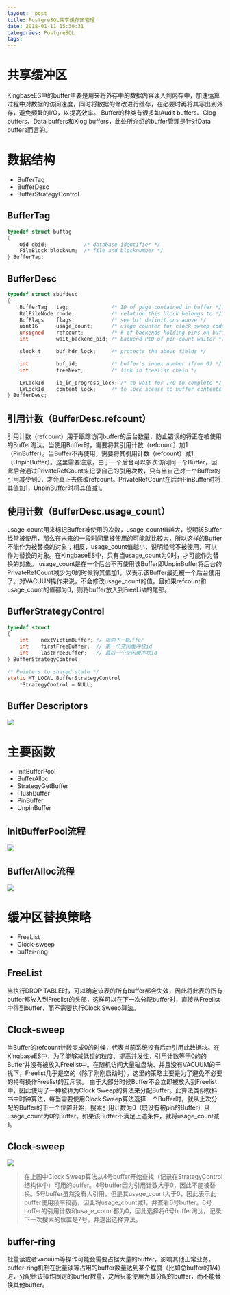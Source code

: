 ```yaml
---
layout: _post
title: PostgreSQL共享缓存区管理
date: 2018-01-11 15:30:31
categories: PostgreSQL
tags:
---
```


# 共享缓冲区
KingbaseES中的buffer主要是用来将外存中的数据内容读入到内存中，加速运算过程中对数据的访问速度，同时将数据的修改进行缓存，在必要时再将其写出到外存，避免频繁的I/O，以提高效率。
Buffer的种类有很多如Audit buffers、Clog buffers、Data buffers和Xlog buffers，此处所介绍的buffer管理是针对Data buffers而言的。

# 数据结构
- BufferTag
- BufferDesc
- BufferStrategyControl

## BufferTag
```c
typedef struct buftag
{
    Oid dbid;            /* database identifier */
    FileBlock blockNum;  /* file and blocknumber */
} BufferTag;
```

## BufferDesc
```c
typedef struct sbufdesc
{
    BufferTag   tag;              /* ID of page contained in buffer */
    RelFileNode rnode;            /* relation this block belongs to */
    BufFlags    flags;            /* see bit definitions above */
    uint16      usage_count;      /* usage counter for clock sweep code */
    unsigned    refcount;         /* # of backends holding pins on buffer */
    int         wait_backend_pid; /* backend PID of pin-count waiter */

    slock_t     buf_hdr_lock;     /* protects the above fields */

    int         buf_id;           /* buffer's index number (from 0) */
    int         freeNext;         /* link in freelist chain */

    LWLockId    io_in_progress_lock; /* to wait for I/O to complete */
    LWLockId    content_lock;     /* to lock access to buffer contents */
} BufferDesc;
```

## 引用计数（BufferDesc.refcount）
引用计数（refcount）用于跟踪访问buffer的后台数量，防止错误的将正在被使用的Buffer淘汰。当使用Buffer时，需要将其引用计数（refcount）加1（PinBuffer）。当Buffer不再使用，需要将其引用计数（refcount）减1（UnpinBuffer）。这里需要注意，由于一个后台可以多次访问同一个Buffer，因此后台通过PrivateRefCount来记录自己的引用次数，只有当自己对一个Buffer的引用减少到0，才会真正去修改refcount。PrivateRefCount在后台PinBuffer时将其值加1，UnpinBuffer时将其值减1。

## 使用计数（BufferDesc.usage_count）
usage_count用来标记Buffer被使用的次数，usage_count值越大，说明该Buffer经常被使用，那么在未来的一段时间里被使用的可能就比较大，所以这样的Buffer不能作为被替换的对象；相反，usage_count值越小，说明经常不被使用，可以作为替换的对象。在KingbaseES中，只有当usage_count为0时，才可能作为替换的对象。
usage_count是在一个后台不再使用该Buffer即UnpinBuffer将后台的PrivateRefCount减少为0的时候将其值加1，以表示该Buffer最近被一个后台使用了。对VACUUN操作来说，不会修改usage_count的值，且如果refcount和usage_count的值都为0，则将buffer放入到FreeList的尾部。

## BufferStrategyControl
```c
typedef struct
{
    int    nextVictimBuffer; // 指向下一Buffer
    int    firstFreeBuffer;  // 第一个空闲缓冲块id
    int    lastFreeBuffer;   // 最后一个空闲缓冲块id
} BufferStrategyControl;

/* Pointers to shared state */
static MT_LOCAL BufferStrategyControl
	*StrategyControl = NULL;
```

## Buffer Descriptors
![](./BufferDescriptor.png)


# 主要函数
- InitBufferPool
- BufferAlloc
- StrategyGetBuffer
- FlushBuffer
- PinBuffer
- UnpinBuffer

## InitBufferPool流程
![](./InitBufferPool.svg)

## BufferAlloc流程
![](./BufferAlloc.svg)

# 缓冲区替换策略
- FreeList
- Clock-sweep
- buffer-ring

## FreeList
当执行DROP TABLE时，可以确定该表的所有buffer都会失效，因此将此表的所有buffer都放入到Freelist的头部，这样可以在下一次分配buffer时，直接从Freelist中得到buffer，而不需要执行Clock Sweep算法。

## Clock-sweep
当Buffer的refcount计数变成0的时候，代表当前系统没有后台引用此数据块。在KingbaseES中，为了能够减低锁的粒度、提高并发性，引用计数等于0的的Buffer并没有被放入Freelist中。在随机访问大量磁盘块、并且没有VACUUM的干扰下，Freelist几乎是空的（除了刚刚启动时）。这里的策略主要是为了避免不必要的持有操作Freelist的互斥锁。
由于大部分时候Buffer不会立即被放入到Freelist中，因此使用了一种被称为Clock Sweep的算法来分配Buffer。此算法类似教科书中时钟算法，每当需要使用Clock Sweep算法选择一个Buffer时，就从上次分配的Buffer的下一个位置开始，搜索引用计数为0（既没有被pin的Buffer）且usage_count为0的Buffer。如果该Buffer不满足上述条件，就将usage_count减1。

## Clock-sweep
![](./Clock-sweep.png)
> 在上图中Clock Sweep算法从4号buffer开始查找（记录在StrategyControl结构体中）可用的buffer。4号buffer因为引用计数大于0，因此不能被替换。5号buffer虽然没有人引用，但是其usage_count大于0，因此表示此buffer使用频率较高，因此将usage_count减1，并查看6号buffer。6号buffer的引用计数和usage_count都为0，因此选择将6号buffer淘汰。记录下一次搜索的位置是7号，并退出选择算法。

## buffer-ring
批量读或者vacuum等操作可能会需要占据大量的buffer，影响其他正常业务。buffer-ring机制在批量读等占用的buffer数量达到某个程度（比如总buffer的1/4）时，分配给该操作固定的buffer数量，之后只能使用为其分配的buffer，而不能替换其他buffer。
